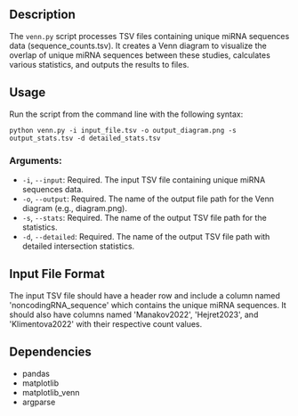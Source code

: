 ## Description

The `venn.py` script processes TSV files containing unique miRNA sequences data (sequence_counts.tsv). It creates a Venn diagram to visualize the overlap of unique miRNA sequences between these studies, calculates various statistics, and outputs the results to files.

## Usage

Run the script from the command line with the following syntax:

```
python venn.py -i input_file.tsv -o output_diagram.png -s output_stats.tsv -d detailed_stats.tsv
```

### Arguments:
- `-i`, `--input`: Required. The input TSV file containing unique miRNA sequences data.
- `-o`, `--output`: Required. The name of the output file path for the Venn diagram (e.g., diagram.png).
- `-s`, `--stats`: Required. The name of the output TSV file  path for the statistics.
- `-d`, `--detailed`: Required. The name of the output TSV file path with detailed intersection statistics. 

## Input File Format

The input TSV file should have a header row and include a column named 'noncodingRNA_sequence' which contains the unique miRNA sequences. It should also have columns named 'Manakov2022', 'Hejret2023', and 'Klimentova2022' with their respective count values.

## Dependencies

- pandas
- matplotlib
- matplotlib_venn
- argparse

